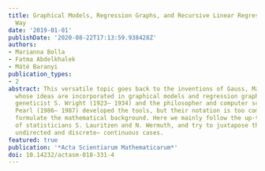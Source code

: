 ```yaml
---
title: Graphical Models, Regression Graphs, and Recursive Linear Regression in a Unified
  Way
date: '2019-01-01'
publishDate: '2020-08-22T17:13:59.938428Z'
authors:
- Marianna Bolla
- Fatma Abdelkhalek
- Máté Baranyi
publication_types:
- 2
abstract: This versatile topic goes back to the inventions of Gauss, Markov, and Gibbs,
  whose ideas are incorporated in graphical models and regression graphs. Later, the
  geneticist S. Wright (1923– 1934) and the philosopher and computer scientist J.
  Pearl (1986– 1987) developed the tools, but their notation is too complicated to
  formulate the mathematical background. Here we mainly follow the up-to-date discussion
  of statisticians S. Lauritzen and N. Wermuth, and try to juxtapose the directed–
  undirected and discrete– continuous cases.
featured: true
publication: '*Acta Scientiarum Mathematicarum*'
doi: 10.14232/actasm-018-331-4
---
```


